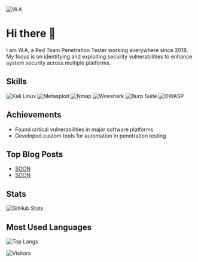 <img align="center" src="URL_TO_MY_PHOTO" alt="W.A" />

# Hi there 👋

I am W.A, a Red Team Penetration Tester working everywhere since 2018. My focus is on identifying and exploiting security vulnerabilities to enhance system security across multiple platforms.

## Skills
![Kali Linux](https://img.shields.io/badge/-Kali%20Linux-black?style=flat-square&logo=kali-linux&logoColor=white)
![Metasploit](https://img.shields.io/badge/-Metasploit-red?style=flat-square&logo=metasploit&logoColor=white)
![Nmap](https://img.shields.io/badge/-Nmap-black?style=flat-square&logo=nmap&logoColor=white)
![Wireshark](https://img.shields.io/badge/-Wireshark-blue?style=flat-square&logo=wireshark&logoColor=white)
![Burp Suite](https://img.shields.io/badge/-Burp%20Suite-black?style=flat-square&logo=burp-suite&logoColor=white)
![OWASP](https://img.shields.io/badge/-OWASP-E34F26?style=flat-square&logo=owasp&logoColor=white)

## Achievements
* Found critical vulnerabilities in major software platforms
* Developed custom tools for automation in penetration testing

## Top Blog Posts
- [SOON](YOUR_BLOG_POST_URL)
- [SOON](YOUR_BLOG_POST_URL)
<!--YES THIS IS A COMMENT -->

## Stats
![GitHub Stats](https://github-readme-stats.vercel.app/api?username=compusalle&show_icons=true&theme=light)

## Most Used Languages
![Top Langs](https://github-readme-stats.vercel.app/api/top-langs/?username=compusalle&layout=compact)

![Visitors](https://visitor-badge.laobi.icu/badge?page_id=page.id)
